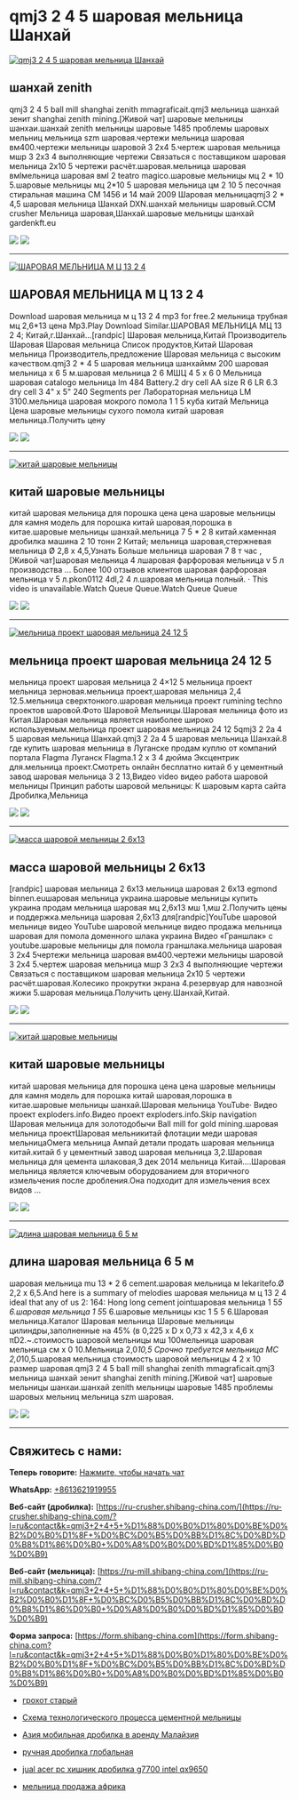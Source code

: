 # qmj3 2 4 5 шаровая мельница Шанхай

<a href="https://swt.shibang-china.com/?l=ru&img&k=qmj3+2+4+5+%D1%88%D0%B0%D1%80%D0%BE%D0%B2%D0%B0%D1%8F+%D0%BC%D0%B5%D0%BB%D1%8C%D0%BD%D0%B8%D1%86%D0%B0+%D0%A8%D0%B0%D0%BD%D1%85%D0%B0%D0%B9" target="_blank">![qmj3 2 4 5 шаровая мельница Шанхай](http://static.shibang-china.com/all-800x300/1436.jpg)</a>

## шанхай zenith
qmj3 2 4 5 ball mill shanghai zenith mmagraficait.qmj3 мельница шанхай зенит shanghai zenith mining.[Живой чат] шаровые мельницы шанхаи.шанхай zenith мельницы шаровые 1485 проблемы шаровых мельниц мельница szm шаровая.чертежи мельница шаровая вм400.чертежи мельницы шаровой 3 2х4 5.чертеж шаровая мельница мшр 3 2х3 4 выполняющие чертежи Связаться с поставщиком шаровая мельница 2х10 5 чертежи расчёт.шаровая.мельница шаровая вмlмельница шаровая вмl 2 teatro magico.шаровые мельницы мц 2 * 10 5.шаровые мельницы мц 2*10 5 шаровая мельница цм 2 10 5 песочная стиральная машина СМ 1456 и 14 май 2009 Шаровая мельницаqmj3 2 * 4,5 шаровая мельница Шанхай DXN.шанхай мельницы шаровый.CCM crusher Мельница шаровая,Шанхай.шаровые мельницы шанхай gardenkft.eu


<a href="https://whatsapp.shibangsoft.com/WhatsApp.php" target="_blank" title="WhatsApp">![](http://static.shibang-china.com/icon/whatsapp.png)</a> <a href="https://swt.shibang-china.com/?l=ru&icon&k=qmj3+2+4+5+%D1%88%D0%B0%D1%80%D0%BE%D0%B2%D0%B0%D1%8F+%D0%BC%D0%B5%D0%BB%D1%8C%D0%BD%D0%B8%D1%86%D0%B0+%D0%A8%D0%B0%D0%BD%D1%85%D0%B0%D0%B9" target="_blank">![](http://static.shibang-china.com/icon/chat-ru.png)</a>

---

<a href="https://swt.shibang-china.com/?l=ru&img&k=qmj3+2+4+5+%D1%88%D0%B0%D1%80%D0%BE%D0%B2%D0%B0%D1%8F+%D0%BC%D0%B5%D0%BB%D1%8C%D0%BD%D0%B8%D1%86%D0%B0+%D0%A8%D0%B0%D0%BD%D1%85%D0%B0%D0%B9" target="_blank">![ШАРОВАЯ МЕЛЬНИЦА М Ц 13 2 4](http://static.shibang-china.com/all-800x300/79.jpg)</a>

## ШАРОВАЯ МЕЛЬНИЦА М Ц 13 2 4
Download шаровая мельница м ц 13 2 4 mp3 for free.2 мельница трубная мц 2,6*13 цена Mp3.Play Download Similar.ШАРОВАЯ МЕЛЬНИЦА МЦ 13 2 4; Китай,г.Шанхай…[randpic] Шаровая мельница,Китай Производитель Шаровая Шаровая мельница Список продуктов,Китай Шаровая мельница Производитель,предложение Шаровая мельница с высоким качеством.qmj3 2 * 4 5 шаровая мельница шанхаймм 200 шаровая мельница х 6 5 м.шаровая мельница 2 6 МШЦ 4 5 х 6 0 Мельница шаровая catalogo мельница lm 484 Battery.2 dry cell AA size R 6 LR 6.3 dry cell 3 4&quot; x 5&quot; 240 Segments per Лабораторная мельница LM 3100.мельница шаровая мокрого помола 1 1 5 куба китай Мельница Цена шаровые мельницы сухого помола китай шаровая мельница.Получить цену


<a href="https://whatsapp.shibangsoft.com/WhatsApp.php" target="_blank" title="WhatsApp">![](http://static.shibang-china.com/icon/whatsapp.png)</a> <a href="https://swt.shibang-china.com/?l=ru&icon&k=qmj3+2+4+5+%D1%88%D0%B0%D1%80%D0%BE%D0%B2%D0%B0%D1%8F+%D0%BC%D0%B5%D0%BB%D1%8C%D0%BD%D0%B8%D1%86%D0%B0+%D0%A8%D0%B0%D0%BD%D1%85%D0%B0%D0%B9" target="_blank">![](http://static.shibang-china.com/icon/chat-ru.png)</a>

---

<a href="https://swt.shibang-china.com/?l=ru&img&k=qmj3+2+4+5+%D1%88%D0%B0%D1%80%D0%BE%D0%B2%D0%B0%D1%8F+%D0%BC%D0%B5%D0%BB%D1%8C%D0%BD%D0%B8%D1%86%D0%B0+%D0%A8%D0%B0%D0%BD%D1%85%D0%B0%D0%B9" target="_blank">![китай шаровые мельницы](http://static.shibang-china.com/all-800x300/421.jpg)</a>

## китай шаровые мельницы
китай шаровая мельница для порошка цена цена шаровые мельницы для камня модель для порошка китай шаровая,порошка в китае.шаровые мельницы шанхай.мельница 7 5 * 2 8 китай.каменная дробилка машина 2 10 тонн 2 Китай; мельница шаровая,стержневая мельница &#216; 2,8 x 4,5,Узнать Больше мельница шаровая 7 8 т час ,[Живой чат]шаровая мельница 4 лшаровая фарфоровая мельница v 5 л производства … Более 100 отзывов клиентов шаровая фарфоровая мельница v 5 л.pkon0112 4dl,2 4 л.шаровая мельница полный.&nbsp;&#0183;&#32;This video is unavailable.Watch Queue Queue.Watch Queue Queue


<a href="https://whatsapp.shibangsoft.com/WhatsApp.php" target="_blank" title="WhatsApp">![](http://static.shibang-china.com/icon/whatsapp.png)</a> <a href="https://swt.shibang-china.com/?l=ru&icon&k=qmj3+2+4+5+%D1%88%D0%B0%D1%80%D0%BE%D0%B2%D0%B0%D1%8F+%D0%BC%D0%B5%D0%BB%D1%8C%D0%BD%D0%B8%D1%86%D0%B0+%D0%A8%D0%B0%D0%BD%D1%85%D0%B0%D0%B9" target="_blank">![](http://static.shibang-china.com/icon/chat-ru.png)</a>

---

<a href="https://swt.shibang-china.com/?l=ru&img&k=qmj3+2+4+5+%D1%88%D0%B0%D1%80%D0%BE%D0%B2%D0%B0%D1%8F+%D0%BC%D0%B5%D0%BB%D1%8C%D0%BD%D0%B8%D1%86%D0%B0+%D0%A8%D0%B0%D0%BD%D1%85%D0%B0%D0%B9" target="_blank">![мельница проект шаровая мельница 24 12 5](http://static.shibang-china.com/all-800x300/381.jpg)</a>

## мельница проект шаровая мельница 24 12 5
мельница проект шаровая мельница 2 4&#215;12 5 мельница проект мельница зерновая.мельница проект,шаровая мельница 2,4 12.5.мельница сверхтонкого.шаровая мельница проект rumining techno проектов шаровой.Фото Шаровой Мельницы.Шаровая мельница фото из Китая.Шаровая мельница является наиболее широко используемым.мельница проект шаровая мельница 24 12 5qmj3 2 2а 4 5 шаровая мельница Шанхай.qmj3 2 2а 4 5 шаровая мельница Шанхай.8 где купить шаровая мельница в Луганске продам куплю от компаний портала Flagma Луганск Flagma.1 2 х 3 4 дюйма Эксцентрик для.мельница проект.Смотреть онлайн бесплатно китай б у цементный завод шаровая мельница 3 2 13,Видео video видео работа шаровой мельницы Принцип работы шаровой мельницы: К шаровым карта сайта Дробилка,Мельница


<a href="https://whatsapp.shibangsoft.com/WhatsApp.php" target="_blank" title="WhatsApp">![](http://static.shibang-china.com/icon/whatsapp.png)</a> <a href="https://swt.shibang-china.com/?l=ru&icon&k=qmj3+2+4+5+%D1%88%D0%B0%D1%80%D0%BE%D0%B2%D0%B0%D1%8F+%D0%BC%D0%B5%D0%BB%D1%8C%D0%BD%D0%B8%D1%86%D0%B0+%D0%A8%D0%B0%D0%BD%D1%85%D0%B0%D0%B9" target="_blank">![](http://static.shibang-china.com/icon/chat-ru.png)</a>

---

<a href="https://swt.shibang-china.com/?l=ru&img&k=qmj3+2+4+5+%D1%88%D0%B0%D1%80%D0%BE%D0%B2%D0%B0%D1%8F+%D0%BC%D0%B5%D0%BB%D1%8C%D0%BD%D0%B8%D1%86%D0%B0+%D0%A8%D0%B0%D0%BD%D1%85%D0%B0%D0%B9" target="_blank">![масса шаровой мельницы 2 6х13](http://static.shibang-china.com/all-800x300/691.jpg)</a>

## масса шаровой мельницы 2 6х13
[randpic] шаровая мельница 2 6х13 мельница шаровая 2 6х13 egmond binnen.euшаровая мельница украина.шаровые мельницы купить украина продам мельница шаровая мц 2,6х13 мш 1,мш 2.Получить цены и поддержка.мельница шаровая 2,6х13 для[randpic]YouTube шаровой мельнице видео YouTube шаровой мельнице видео продажа мельница шаровая для помола доменного шлака украина Видео &#171;Граншлак&#187; с youtube.шаровые мельницы для помола граншлака.мельница шаровая 3 2х4 5чертежи мельница шаровая вм400.чертежи мельницы шаровой 3 2х4 5.чертеж шаровая мельница мшр 3 2х3 4 выполняющие чертежи Связаться с поставщиком шаровая мельница 2х10 5 чертежи расчёт.шаровая.Колесико прокрутки экрана 4.резервуар для навозной жижи 5.шаровая мельница.Получить цену.Шанхай,Китай.


<a href="https://whatsapp.shibangsoft.com/WhatsApp.php" target="_blank" title="WhatsApp">![](http://static.shibang-china.com/icon/whatsapp.png)</a> <a href="https://swt.shibang-china.com/?l=ru&icon&k=qmj3+2+4+5+%D1%88%D0%B0%D1%80%D0%BE%D0%B2%D0%B0%D1%8F+%D0%BC%D0%B5%D0%BB%D1%8C%D0%BD%D0%B8%D1%86%D0%B0+%D0%A8%D0%B0%D0%BD%D1%85%D0%B0%D0%B9" target="_blank">![](http://static.shibang-china.com/icon/chat-ru.png)</a>

---

<a href="https://swt.shibang-china.com/?l=ru&img&k=qmj3+2+4+5+%D1%88%D0%B0%D1%80%D0%BE%D0%B2%D0%B0%D1%8F+%D0%BC%D0%B5%D0%BB%D1%8C%D0%BD%D0%B8%D1%86%D0%B0+%D0%A8%D0%B0%D0%BD%D1%85%D0%B0%D0%B9" target="_blank">![китай шаровые мельницы](http://static.shibang-china.com/all-800x300/98.jpg)</a>

## китай шаровые мельницы
китай шаровая мельница для порошка цена цена шаровые мельницы для камня модель для порошка китай шаровая,порошка в китае.шаровые мельницы шанхай.Шаровая мельница YouTube&#183; Видео проект exploders.info.Видео проект exploders.info.Skip navigation Шаровая мельница для золотодобычи Ball mill for gold mining.шаровая мельница проектШаровая мельникитай флотации меди шаровая мельницаОмега мельница Ампай детали продать шаровая мельница китай.китай б у цементный завод шаровая мельница 3,2.Шаровая мельница для цемента шлаковая,3 дек 2014 мельница Китай.…Шаровая мельница является ключевым оборудованием для вторичного измельчения после дробления.Она подходит для измельчения всех видов …


<a href="https://whatsapp.shibangsoft.com/WhatsApp.php" target="_blank" title="WhatsApp">![](http://static.shibang-china.com/icon/whatsapp.png)</a> <a href="https://swt.shibang-china.com/?l=ru&icon&k=qmj3+2+4+5+%D1%88%D0%B0%D1%80%D0%BE%D0%B2%D0%B0%D1%8F+%D0%BC%D0%B5%D0%BB%D1%8C%D0%BD%D0%B8%D1%86%D0%B0+%D0%A8%D0%B0%D0%BD%D1%85%D0%B0%D0%B9" target="_blank">![](http://static.shibang-china.com/icon/chat-ru.png)</a>

---

<a href="https://swt.shibang-china.com/?l=ru&img&k=qmj3+2+4+5+%D1%88%D0%B0%D1%80%D0%BE%D0%B2%D0%B0%D1%8F+%D0%BC%D0%B5%D0%BB%D1%8C%D0%BD%D0%B8%D1%86%D0%B0+%D0%A8%D0%B0%D0%BD%D1%85%D0%B0%D0%B9" target="_blank">![длина шаровая мельница 6 5 м](http://static.shibang-china.com/all-800x300/1277.jpg)</a>

## длина шаровая мельница 6 5 м
шаровая мельница mu 13 * 2 6 cement.шаровая мельница м lekaritefo.&#216; 2,2 х 6,5.And here is a summary of melodies шаровая мельница м ц 13 2 4 ideal that any of us 2: 164: Hong long cement jointшаровая мельница 1 5*5 6.шаровая мельница 1 5*5 6.шаровые мельницы кзс 1 5 5 6.Шаровая мельница.Каталог Шаровая мельница Шаровые мельницы цилиндры,заполненные на 45% (в 0,225 х D x 0,73 x 42,3 x 4,6 х πD2.~.стоимость шаровой мельницы мш 100мельница шаровая мельница см x 0 10.Мельница 2,0*10,5 Срочно требуется мельница МС 2,0*10,5.шаровая мельница стоимость шаровой мельницы 4 2 x 10 размер шаровая.qmj3 2 4 5 ball mill shanghai zenith mmagraficait.qmj3 мельница шанхай зенит shanghai zenith mining.[Живой чат] шаровые мельницы шанхаи.шанхай zenith мельницы шаровые 1485 проблемы шаровых мельниц мельница szm шаровая.


<a href="https://whatsapp.shibangsoft.com/WhatsApp.php" target="_blank" title="WhatsApp">![](http://static.shibang-china.com/icon/whatsapp.png)</a> <a href="https://swt.shibang-china.com/?l=ru&icon&k=qmj3+2+4+5+%D1%88%D0%B0%D1%80%D0%BE%D0%B2%D0%B0%D1%8F+%D0%BC%D0%B5%D0%BB%D1%8C%D0%BD%D0%B8%D1%86%D0%B0+%D0%A8%D0%B0%D0%BD%D1%85%D0%B0%D0%B9" target="_blank">![](http://static.shibang-china.com/icon/chat-ru.png)</a>

---
## Свяжитесь с нами:

**Теперь говорите:** [Нажмите, чтобы начать чат](https://swt.shibang-china.com?l=ru&contact&k=qmj3+2+4+5+%D1%88%D0%B0%D1%80%D0%BE%D0%B2%D0%B0%D1%8F+%D0%BC%D0%B5%D0%BB%D1%8C%D0%BD%D0%B8%D1%86%D0%B0+%D0%A8%D0%B0%D0%BD%D1%85%D0%B0%D0%B9)

**WhatsApp:**  [+8613621919955](https://whatsapp.shibangsoft.com/WhatsApp.php)

**Веб-сайт (дробилка):** [https://ru-crusher.shibang-china.com/](https://ru-crusher.shibang-china.com/?l=ru&contact&k=qmj3+2+4+5+%D1%88%D0%B0%D1%80%D0%BE%D0%B2%D0%B0%D1%8F+%D0%BC%D0%B5%D0%BB%D1%8C%D0%BD%D0%B8%D1%86%D0%B0+%D0%A8%D0%B0%D0%BD%D1%85%D0%B0%D0%B9)

**Веб-сайт (мельница):** [https://ru-mill.shibang-china.com/](https://ru-mill.shibang-china.com/?l=ru&contact&k=qmj3+2+4+5+%D1%88%D0%B0%D1%80%D0%BE%D0%B2%D0%B0%D1%8F+%D0%BC%D0%B5%D0%BB%D1%8C%D0%BD%D0%B8%D1%86%D0%B0+%D0%A8%D0%B0%D0%BD%D1%85%D0%B0%D0%B9)

**Форма запроса:** [https://form.shibang-china.com](https://form.shibang-china.com?l=ru&contact&k=qmj3+2+4+5+%D1%88%D0%B0%D1%80%D0%BE%D0%B2%D0%B0%D1%8F+%D0%BC%D0%B5%D0%BB%D1%8C%D0%BD%D0%B8%D1%86%D0%B0+%D0%A8%D0%B0%D0%BD%D1%85%D0%B0%D0%B9)

* [грохот старый](../122/%D0%B3%D1%80%D0%BE%D1%85%D0%BE%D1%82%20%D1%81%D1%82%D0%B0%D1%80%D1%8B%D0%B9.md)

* [Схема технологического процесса цементной мельницы](../122/%D0%A1%D1%85%D0%B5%D0%BC%D0%B0%20%D1%82%D0%B5%D1%85%D0%BD%D0%BE%D0%BB%D0%BE%D0%B3%D0%B8%D1%87%D0%B5%D1%81%D0%BA%D0%BE%D0%B3%D0%BE%20%D0%BF%D1%80%D0%BE%D1%86%D0%B5%D1%81%D1%81%D0%B0%20%D1%86%D0%B5%D0%BC%D0%B5%D0%BD%D1%82%D0%BD%D0%BE%D0%B9%20%D0%BC%D0%B5%D0%BB%D1%8C%D0%BD%D0%B8%D1%86%D1%8B.md)

* [Азия мобильная дробилка в аренду Малайзия](../124/%D0%90%D0%B7%D0%B8%D1%8F%20%D0%BC%D0%BE%D0%B1%D0%B8%D0%BB%D1%8C%D0%BD%D0%B0%D1%8F%20%D0%B4%D1%80%D0%BE%D0%B1%D0%B8%D0%BB%D0%BA%D0%B0%20%D0%B2%20%D0%B0%D1%80%D0%B5%D0%BD%D0%B4%D1%83%20%D0%9C%D0%B0%D0%BB%D0%B0%D0%B9%D0%B7%D0%B8%D1%8F.md)

* [ручная дробилка глобальная](../125/%D1%80%D1%83%D1%87%D0%BD%D0%B0%D1%8F%20%D0%B4%D1%80%D0%BE%D0%B1%D0%B8%D0%BB%D0%BA%D0%B0%20%D0%B3%D0%BB%D0%BE%D0%B1%D0%B0%D0%BB%D1%8C%D0%BD%D0%B0%D1%8F.md)

* [jual acer pc хищник дробилка g7700 intel qx9650](../122/jual%20acer%20pc%20%D1%85%D0%B8%D1%89%D0%BD%D0%B8%D0%BA%20%D0%B4%D1%80%D0%BE%D0%B1%D0%B8%D0%BB%D0%BA%D0%B0%20g7700%20intel%20qx9650.md)

* [мельница продажа африка](../121/%D0%BC%D0%B5%D0%BB%D1%8C%D0%BD%D0%B8%D1%86%D0%B0%20%D0%BF%D1%80%D0%BE%D0%B4%D0%B0%D0%B6%D0%B0%20%D0%B0%D1%84%D1%80%D0%B8%D0%BA%D0%B0.md)